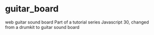 # guitar_board
web guitar sound board
Part of a tutorial series Javascript 30, changed from a drumkit to guitar sound board
